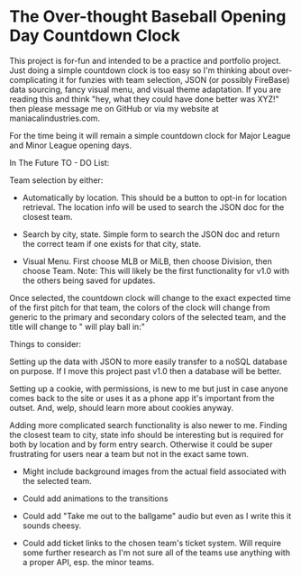 # The Over-thought Baseball Opening Day Countdown Clock

This project is for-fun and intended to be a practice and portfolio project. Just doing a simple countdown clock is too easy so I'm thinking about over-complicating it for funzies with team selection, JSON (or possibly FireBase) data sourcing, fancy visual menu, and visual theme adaptation. If you are reading this and think "hey, what they could have done better was XYZ!" then please message me on GitHub or via my website at maniacalindustries.com.

For the time being it will remain a simple countdown clock for Major League and Minor League opening days.

In The Future TO - DO List:

Team selection by either:
 - Automatically by location. This should be a button to opt-in for location retrieval. The location info will be used to search the JSON doc for the closest team.

 - Search by city, state. Simple form to search the JSON doc and return the correct team if one exists for that city, state.

 - Visual Menu. First choose MLB or MiLB, then choose Division, then choose Team. Note: This will likely be the first functionality for v1.0 with the others being saved for updates.

 Once selected, the countdown clock will change to the exact expected time of the first pitch for that team, the colors of the clock will change from generic to the primary and secondary colors of the selected team, and the title will change to "<yourteam> will play ball in:"

 Things to consider: 

 Setting up the data with JSON to more easily transfer to a noSQL database on purpose. If I move this project past v1.0 then a database will be better.

 Setting up a cookie, with permissions, is new to me but just in case anyone comes back to the site or uses it as a phone app it's important from the outset. And, welp, should learn more about cookies anyway.

 Adding more complicated search functionality is also newer to me. Finding the closest team to city, state info should be interesting but is required for both by location and by form entry search. Otherwise it could be super frustrating for users near a team but not in the exact same town.

 - Might include background images from the actual field associated with the selected team.

 - Could add animations to the transitions

 - Could add "Take me out to the ballgame" audio but even as I write this it sounds cheesy.

 - Could add ticket links to the chosen team's ticket system. Will require some further research as I'm not sure all of the teams use anything with a proper API, esp. the minor teams.
